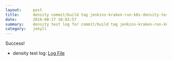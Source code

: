 ```yaml
---
layout:     post
title:      density commit/build tag jenkins-kraken-run-k8s-density-tests-119-30
date:       2016-08-17 18:03:57
summary:    density test log for commit/build tag jenkins-kraken-run-k8s-density-tests-119-30.
category:   jekyll
---
```


Success!

- density test log: [Log File](http://s3-us-west-2.amazonaws.com/kraken-e2e-logs/density/jenkins-kraken-run-k8s-density-tests-119-30/build-log.txt)
